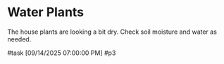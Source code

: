 # Water Plants

The house plants are looking a bit dry. Check soil moisture and water as needed.

#task [09/14/2025 07:00:00 PM] #p3
